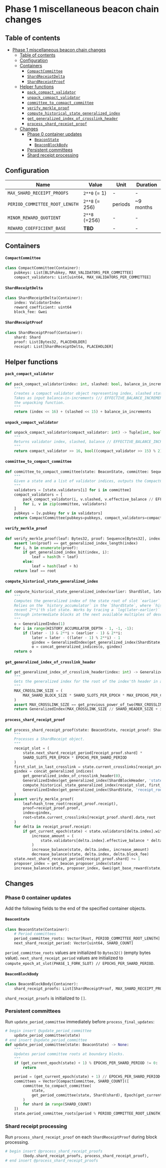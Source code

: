# Phase 1 miscellaneous beacon chain changes

## Table of contents

<!-- TOC -->

- [Phase 1 miscellaneous beacon chain changes](#phase-1-miscellaneous-beacon-chain-changes)
    - [Table of contents](#table-of-contents)
    - [Configuration](#configuration)
    - [Containers](#containers)
        - [`CompactCommittee`](#compactcommittee)
        - [`ShardReceiptDelta`](#shardreceiptdelta)
        - [`ShardReceiptProof`](#shardreceiptproof)
    - [Helper functions](#helper-functions)
        - [`pack_compact_validator`](#pack_compact_validator)
        - [`unpack_compact_validator`](#unpack_compact_validator)
        - [`committee_to_compact_committee`](#committee_to_compact_committee)
        - [`verify_merkle_proof`](#verify_merkle_proof)
        - [`compute_historical_state_generalized_index`](#compute_historical_state_generalized_index)
        - [`get_generalized_index_of_crosslink_header`](#get_generalized_index_of_crosslink_header)
        - [`process_shard_receipt_proof`](#process_shard_receipt_proof)
    - [Changes](#changes)
        - [Phase 0 container updates](#phase-0-container-updates)
            - [`BeaconState`](#beaconstate)
            - [`BeaconBlockBody`](#beaconblockbody)
        - [Persistent committees](#persistent-committees)
        - [Shard receipt processing](#shard-receipt-processing)

<!-- /TOC -->

## Configuration

| Name | Value | Unit | Duration
| - | - | - | - |
| `MAX_SHARD_RECEIPT_PROOFS` | `2**0` (= 1) | - | - |
| `PERIOD_COMMITTEE_ROOT_LENGTH` | `2**8` (= 256) | periods | ~9 months |
| `MINOR_REWARD_QUOTIENT` | `2**8` (=256) | - | - |
| `REWARD_COEFFICIENT_BASE` | **TBD** | - | - |

## Containers

#### `CompactCommittee`

```python
class CompactCommittee(Container):
    pubkeys: List[BLSPubkey, MAX_VALIDATORS_PER_COMMITTEE]
    compact_validators: List[uint64, MAX_VALIDATORS_PER_COMMITTEE]
```

#### `ShardReceiptDelta`

```python
class ShardReceiptDelta(Container):
    index: ValidatorIndex
    reward_coefficient: uint64
    block_fee: Gwei
```


#### `ShardReceiptProof`

```python
class ShardReceiptProof(Container):
    shard: Shard
    proof: List[Bytes32, PLACEHOLDER]
    receipt: List[ShardReceiptDelta, PLACEHOLDER]
```

## Helper functions

#### `pack_compact_validator`

```python
def pack_compact_validator(index: int, slashed: bool, balance_in_increments: int) -> int:
    """
    Creates a compact validator object representing index, slashed status, and compressed balance.
    Takes as input balance-in-increments (// EFFECTIVE_BALANCE_INCREMENT) to preserve symmetry with
    the unpacking function.
    """
    return (index << 16) + (slashed << 15) + balance_in_increments
```

#### `unpack_compact_validator`

```python
def unpack_compact_validator(compact_validator: int) -> Tuple[int, bool, int]:
    """
    Returns validator index, slashed, balance // EFFECTIVE_BALANCE_INCREMENT
    """
    return compact_validator >> 16, bool((compact_validator >> 15) % 2), compact_validator & (2**15 - 1)
```

#### `committee_to_compact_committee`

```python
def committee_to_compact_committee(state: BeaconState, committee: Sequence[ValidatorIndex]) -> CompactCommittee:
    """
    Given a state and a list of validator indices, outputs the CompactCommittee representing them.
    """
    validators = [state.validators[i] for i in committee]
    compact_validators = [
        pack_compact_validator(i, v.slashed, v.effective_balance // EFFECTIVE_BALANCE_INCREMENT)
        for i, v in zip(committee, validators)
    ]
    pubkeys = [v.pubkey for v in validators]
    return CompactCommittee(pubkeys=pubkeys, compact_validators=compact_validators)
```

#### `verify_merkle_proof`

```python
def verify_merkle_proof(leaf: Bytes32, proof: Sequence[Bytes32], index: GeneralizedIndex, root: Root) -> bool:
    assert len(proof) == get_generalized_index_length(index)
    for i, h in enumerate(proof):
        if get_generalized_index_bit(index, i):
            leaf = hash(h + leaf)
        else:
            leaf = hash(leaf + h)
    return leaf == root
```

#### `compute_historical_state_generalized_index`

```python
def compute_historical_state_generalized_index(earlier: ShardSlot, later: ShardSlot) -> GeneralizedIndex:
    """
    Computes the generalized index of the state root of slot `earlier` based on the state root of slot `later`.
    Relies on the `history_accumulator` in the `ShardState`, where `history_accumulator[i]` maintains the most
    recent 2**i'th slot state. Works by tracing a `log(later-earlier)` step path from `later` to `earlier`
    through intermediate blocks at the next available multiples of descending powers of two.
    """
    o = GeneralizedIndex(1)
    for i in range(HISTORY_ACCUMULATOR_DEPTH - 1, -1, -1):
        if (later - 1) & 2**i > (earlier - 1) & 2**i:
            later = later - ((later - 1) % 2**i) - 1
            gindex = GeneralizedIndex(get_generalized_index(ShardState, ['history_accumulator', i]))
            o = concat_generalized_indices(o, gindex)
    return o
```

#### `get_generalized_index_of_crosslink_header`

```python
def get_generalized_index_of_crosslink_header(index: int) -> GeneralizedIndex:
    """
    Gets the generalized index for the root of the index'th header in a crosslink.
    """
    MAX_CROSSLINK_SIZE = (
        MAX_SHARD_BLOCK_SIZE * SHARD_SLOTS_PER_EPOCH * MAX_EPOCHS_PER_CROSSLINK
    )
    assert MAX_CROSSLINK_SIZE == get_previous_power_of_two(MAX_CROSSLINK_SIZE)
    return GeneralizedIndex(MAX_CROSSLINK_SIZE // SHARD_HEADER_SIZE + index)
```

#### `process_shard_receipt_proof`

```python
def process_shard_receipt_proof(state: BeaconState, receipt_proof: ShardReceiptProof) -> None:
    """
    Processes a ShardReceipt object.
    """
    receipt_slot = (
        state.next_shard_receipt_period[receipt_proof.shard] *
        SHARD_SLOTS_PER_EPOCH * EPOCHS_PER_SHARD_PERIOD
    )
    first_slot_in_last_crosslink = state.current_crosslinks[receipt_proof.shard].start_epoch * SHARD_SLOTS_PER_EPOCH
    gindex = concat_generalized_indices(
        get_generalized_index_of_crosslink_header(0),
        GeneralizedIndex(get_generalized_index(ShardBlockHeader, 'state_root')),
        compute_historical_state_generalized_index(receipt_slot, first_slot_in_last_crosslink),
        GeneralizedIndex(get_generalized_index(ShardState, 'receipt_root'))
    )
    assert verify_merkle_proof(
        leaf=hash_tree_root(receipt_proof.receipt),
        proof=receipt_proof.proof,
        index=gindex,
        root=state.current_crosslinks[receipt_proof.shard].data_root
    )
    for delta in receipt_proof.receipt:
        if get_current_epoch(state) < state.validators[delta.index].withdrawable_epoch:
            increase_amount = (
                state.validators[delta.index].effective_balance * delta.reward_coefficient // REWARD_COEFFICIENT_BASE
            )
            increase_balance(state, delta.index, increase_amount)
            decrease_balance(state, delta.index, delta.block_fee)
    state.next_shard_receipt_period[receipt_proof.shard] += 1
    proposer_index = get_beacon_proposer_index(state)
    increase_balance(state, proposer_index, Gwei(get_base_reward(state, proposer_index) // MINOR_REWARD_QUOTIENT))
```

## Changes

### Phase 0 container updates

Add the following fields to the end of the specified container objects.

#### `BeaconState`

```python
class BeaconState(Container):
    # Period committees
    period_committee_roots: Vector[Root, PERIOD_COMMITTEE_ROOT_LENGTH]
    next_shard_receipt_period: Vector[uint64, SHARD_COUNT]
```

`period_committee_roots` values are initialized to `Bytes32()` (empty bytes value).
`next_shard_receipt_period` values are initialized to `compute_epoch_at_slot(PHASE_1_FORK_SLOT) // EPOCHS_PER_SHARD_PERIOD`.

#### `BeaconBlockBody`

```python
class BeaconBlockBody(Container):
    shard_receipt_proofs: List[ShardReceiptProof, MAX_SHARD_RECEIPT_PROOFS]
```

`shard_receipt_proofs` is initialized to `[]`.

### Persistent committees

Run `update_period_committee` immediately before `process_final_updates`:

```python
# begin insert @update_period_committee
    update_period_committee(state)
# end insert @update_period_committee
def update_period_committee(state: BeaconState) -> None:
    """
    Updates period committee roots at boundary blocks.
    """
    if (get_current_epoch(state) + 1) % EPOCHS_PER_SHARD_PERIOD != 0:
        return

    period = (get_current_epoch(state) + 1) // EPOCHS_PER_SHARD_PERIOD
    committees = Vector[CompactCommittee, SHARD_COUNT]([
        committee_to_compact_committee(
            state,
            get_period_committee(state, Shard(shard), Epoch(get_current_epoch(state) + 1)),
        )
        for shard in range(SHARD_COUNT)
    ])
    state.period_committee_roots[period % PERIOD_COMMITTEE_ROOT_LENGTH] = hash_tree_root(committees)
```

### Shard receipt processing

Run `process_shard_receipt_proof` on each `ShardReceiptProof` during block processing.

```python
# begin insert @process_shard_receipt_proofs
        (body.shard_receipt_proofs, process_shard_receipt_proof),
# end insert @process_shard_receipt_proofs
```
